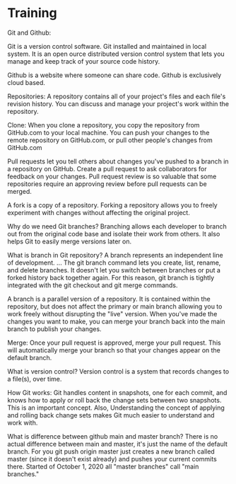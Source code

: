 # Training
Git and Github:

Git is a version control software. Git installed and maintained in local system. It is an open ource distributed version control system that lets you manage and keep track of your source code history.

Github is a website where someone can share code. Github is exclusively cloud based.

Repositories: A repository contains all of your project's files and each file's revision history. You can discuss and manage your project's work within the repository.

Clone: When you clone a repository, you copy the repository from GitHub.com to your local machine. You can push your changes to the remote repository on GitHub.com, or pull other people's changes from GitHub.com

 Pull requests let you tell others about changes you've pushed to a branch in a repository on GitHub. Create a pull request to ask collaborators for feedback on your changes. Pull request review is so valuable that some repositories require an approving review before pull requests can be merged.

A fork is a copy of a repository. Forking a repository allows you to freely experiment with changes without affecting the original project.

Why do we need Git branches?
Branching allows each developer to branch out from the original code base and isolate their work from others. It also helps Git to easily merge versions later on. 

What is branch in Git repository?
A branch represents an independent line of development. ... The git branch command lets you create, list, rename, and delete branches. It doesn't let you switch between branches or put a forked history back together again. For this reason, git branch is tightly integrated with the git checkout and git merge commands. 

A branch is a parallel version of a repository. It is contained within the repository, but does not affect the primary or main branch allowing you to work freely without disrupting the "live" version. When you've made the changes you want to make, you can merge your branch back into the main branch to publish your changes.

Merge: Once your pull request is approved, merge your pull request. This will automatically merge your branch so that your changes appear on the default branch.

What is version control?
Version control is a system that records changes to a file(s), over time.

How Git works:
Git handles content in snapshots, one for each commit, and knows how to apply or roll back the change sets between two snapshots. This is an important concept. Also, Understanding the concept of applying and rolling back change sets makes Git much easier to understand and work with.

What is difference between github main and master branch?
There is no actual difference between main and master, it's just the name of the default branch. For you git push origin master just creates a new branch called master (since it doesn't exist already) and pushes your current commits there.
Started of October 1, 2020 all "master branches" call "main branches."
